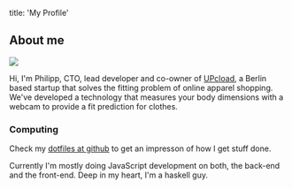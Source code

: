 title: 'My Profile'


## About me

<img src="/strathausen.jpeg" />

Hi, I'm Philipp, CTO, lead developer and co-owner of
<a href="http://www.upcload.com">UPcload</a>, a Berlin based
startup that solves the fitting problem of online apparel shopping.
We've developed a technology that measures your body dimensions with a webcam
to provide a fit prediction for clothes.

### Computing

Check my <a href="http://github.com/strathausen/dotfiles">dotfiles at github</a> to get an
impresson of how I get stuff done.

Currently I'm mostly doing JavaScript development on both, the back-end and the
front-end.  Deep in my heart, I'm a haskell guy.
